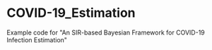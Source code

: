 # COVID-19_Estimation
 Example code for "An SIR-based Bayesian Framework for COVID-19 Infection Estimation"
